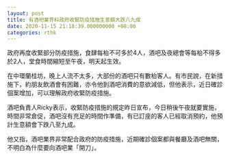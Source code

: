 ```yaml
---
layout: post
title: 有酒吧業界料政府收緊防疫措施生意額大跌八九成
date: 2020-11-15 21:18:39.000000000 +08:00
categories: rthk
---
```


政府再度收緊部分防疫措施，食肆每枱不可多於4人，酒吧及夜總會等每枱不得多於2人，堂食時間縮短至午夜，明天起生效。

在中環蘭桂坊，晚上人流不太多，大部份的酒吧只有數枱客人。有市民說，在新措施下，約朋友飲酒會有困難，亦令他到酒吧消費的意欲減低，但他表示，近日確診個案增加，可以理解政府收緊防疫措施。

酒吧負責人Ricky表示，收緊防疫措施的規定昨日宣布，今日稍後午夜就要實施，時間非常倉促，酒吧沒有充足的時間作準備，有已訂座的客人已經取消預約，他預計生意額會下跌八至九成。

他又指，酒吧業界非常配合政府的防疫措施，近期確診個案都與餐廳及酒吧無關，不明白為什麼要向酒吧業「開刀」。
